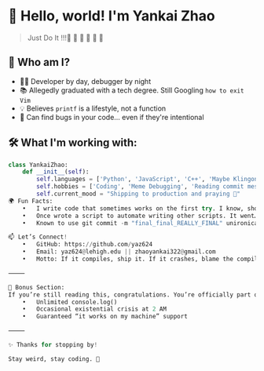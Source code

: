 # 👋 Hello, world! I'm Yankai Zhao  


>  Just Do It !!!🚀 🚀 🚀 🚀 🚀 🚀  

## 🧠 Who am I?

- 🧑‍💻 Developer by day, debugger by night  
- 📚 Allegedly graduated with a tech degree. Still Googling `how to exit Vim`
- 💡 Believes `printf` is a lifestyle, not a function
- 🐛 Can find bugs in your code... even if they're intentional

## 🛠️ What I'm working with:

```python
class YankaiZhao:
    def __init__(self):
        self.languages = ['Python', 'JavaScript', 'C++', 'Maybe Klingon']
        self.hobbies = ['Coding', 'Meme Debugging', 'Reading commit messages']
        self.current_mood = "Shipping to production and praying 🙏"
🌍 Fun Facts:
	•	I write code that sometimes works on the first try. I know, shocking.
	•	Once wrote a script to automate writing other scripts. It went… okay.
	•	Known to use git commit -m "final_final_REALLY_FINAL" unironically.

📫 Let’s Connect!
	•	GitHub: https://github.com/yaz624
	•	Email: yaz624@lehigh.edu || zhaoyankai322@gmail.com
	•	Motto: If it compiles, ship it. If it crashes, blame the compiler.

⸻

🧊 Bonus Section:
If you’re still reading this, congratulations. You’re officially part of the “Yankai Fan Club™”. Benefits include:
	•	Unlimited console.log()
	•	Occasional existential crisis at 2 AM
	•	Guaranteed “it works on my machine” support

⸻

✨ Thanks for stopping by!

Stay weird, stay coding. 🚀
